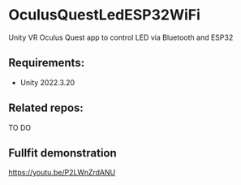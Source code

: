 # OculusQuestLedESP32WiFi
Unity VR Oculus Quest app to control LED via Bluetooth and ESP32 

## Requirements: 
* Unity 2022.3.20

## Related repos:
TO DO

## Fullfit demonstration
https://youtu.be/P2LWnZrdANU